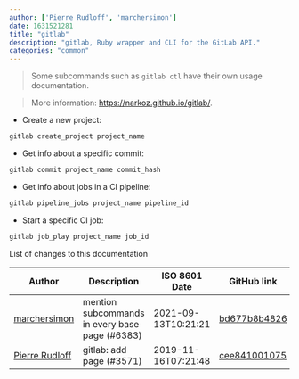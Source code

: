 ```yaml
---
author: ['Pierre Rudloff', 'marchersimon']
date: 1631521281
title: "gitlab"
description: "gitlab, Ruby wrapper and CLI for the GitLab API."
categories: "common"
---
```

> Some subcommands such as `gitlab ctl` have their own usage documentation.

> More information: <https://narkoz.github.io/gitlab/>.

- Create a new project:

```bash
gitlab create_project project_name
```

- Get info about a specific commit:

```bash
gitlab commit project_name commit_hash
```

- Get info about jobs in a CI pipeline:

```bash
gitlab pipeline_jobs project_name pipeline_id
```

- Start a specific CI job:

```bash
gitlab job_play project_name job_id
```
List of changes to this documentation


Author | Description | ISO 8601 Date | GitHub link
------|-----|-----|-----
[marchersimon](mailto:50295997+marchersimon@users.noreply.github.com) | mention subcommands in every base page (#6383) | 2021-09-13T10:21:21 | [bd677b8b4826](https://github.com/tldr-pages/tldr/commit/bd677b8b48260e301fb99fea794f4dc1458d1562)
[Pierre Rudloff](mailto:50333926+prudloff-insite@users.noreply.github.com) | gitlab: add page (#3571) | 2019-11-16T07:21:48 | [cee841001075](https://github.com/tldr-pages/tldr/commit/cee84100107520ff3b41ed398c6b08924f5ae640)

